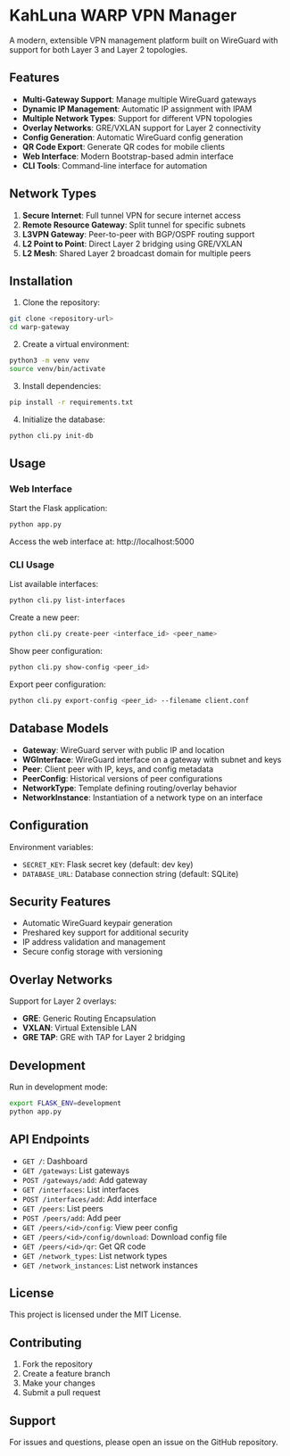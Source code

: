 # KahLuna WARP VPN Manager

A modern, extensible VPN management platform built on WireGuard with support for both Layer 3 and Layer 2 topologies.

## Features

- **Multi-Gateway Support**: Manage multiple WireGuard gateways
- **Dynamic IP Management**: Automatic IP assignment with IPAM
- **Multiple Network Types**: Support for different VPN topologies
- **Overlay Networks**: GRE/VXLAN support for Layer 2 connectivity
- **Config Generation**: Automatic WireGuard config generation
- **QR Code Export**: Generate QR codes for mobile clients
- **Web Interface**: Modern Bootstrap-based admin interface
- **CLI Tools**: Command-line interface for automation

## Network Types

1. **Secure Internet**: Full tunnel VPN for secure internet access
2. **Remote Resource Gateway**: Split tunnel for specific subnets
3. **L3VPN Gateway**: Peer-to-peer with BGP/OSPF routing support
4. **L2 Point to Point**: Direct Layer 2 bridging using GRE/VXLAN
5. **L2 Mesh**: Shared Layer 2 broadcast domain for multiple peers

## Installation

1. Clone the repository:
```bash
git clone <repository-url>
cd warp-gateway
```

2. Create a virtual environment:
```bash
python3 -m venv venv
source venv/bin/activate
```

3. Install dependencies:
```bash
pip install -r requirements.txt
```

4. Initialize the database:
```bash
python cli.py init-db
```

## Usage

### Web Interface

Start the Flask application:
```bash
python app.py
```

Access the web interface at: http://localhost:5000

### CLI Usage

List available interfaces:
```bash
python cli.py list-interfaces
```

Create a new peer:
```bash
python cli.py create-peer <interface_id> <peer_name>
```

Show peer configuration:
```bash
python cli.py show-config <peer_id>
```

Export peer configuration:
```bash
python cli.py export-config <peer_id> --filename client.conf
```

## Database Models

- **Gateway**: WireGuard server with public IP and location
- **WGInterface**: WireGuard interface on a gateway with subnet and keys
- **Peer**: Client peer with IP, keys, and config metadata
- **PeerConfig**: Historical versions of peer configurations
- **NetworkType**: Template defining routing/overlay behavior
- **NetworkInstance**: Instantiation of a network type on an interface

## Configuration

Environment variables:
- `SECRET_KEY`: Flask secret key (default: dev key)
- `DATABASE_URL`: Database connection string (default: SQLite)

## Security Features

- Automatic WireGuard keypair generation
- Preshared key support for additional security
- IP address validation and management
- Secure config storage with versioning

## Overlay Networks

Support for Layer 2 overlays:
- **GRE**: Generic Routing Encapsulation
- **VXLAN**: Virtual Extensible LAN
- **GRE TAP**: GRE with TAP for Layer 2 bridging

## Development

Run in development mode:
```bash
export FLASK_ENV=development
python app.py
```

## API Endpoints

- `GET /`: Dashboard
- `GET /gateways`: List gateways
- `POST /gateways/add`: Add gateway
- `GET /interfaces`: List interfaces
- `POST /interfaces/add`: Add interface
- `GET /peers`: List peers
- `POST /peers/add`: Add peer
- `GET /peers/<id>/config`: View peer config
- `GET /peers/<id>/config/download`: Download config file
- `GET /peers/<id>/qr`: Get QR code
- `GET /network_types`: List network types
- `GET /network_instances`: List network instances

## License

This project is licensed under the MIT License.

## Contributing

1. Fork the repository
2. Create a feature branch
3. Make your changes
4. Submit a pull request

## Support

For issues and questions, please open an issue on the GitHub repository.